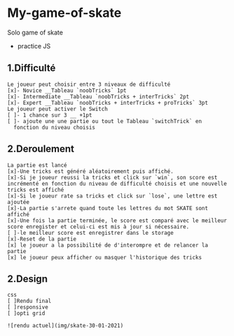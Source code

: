 # My-game-of-skate

Solo game of skate

- practice JS

## 1.Difficulté

    Le joueur peut choisir entre 3 niveaux de difficulté
    [x]- Novice __Tableau `noobTricks` 1pt
    [x]- Intermediate __Tableau `noobTricks + interTricks` 2pt
    [x]- Expert __Tableau `noobTricks + interTricks + proTricks` 3pt
    Le joueur peut activer le Switch
    [ ]- 1 chance sur 3 __ +1pt
    [ ]- ajoute une une partie ou tout le Tableau `switchTrick` en
      fonction du niveau choisis

## 2.Deroulement

    La partie est lancé
    [x]-Une tricks est généré aléatoirement puis affiché.
    [x]-Si je joueur reussi la tricks et click sur `win`, son score est incrémenté en fonction du niveau de difficulté choisis et une nouvelle tricks est affiché
    [x]-Si le joueur rate sa tricks et click sur `lose`, une lettre est ajoutée
    [x]-La partie s'arrete quand toute les lettres du mot SKATE sont affiché
    [x]-Une fois la partie terminée, le score est comparé avec le meilleur score enregister et celui-ci est mis à jour si nécessaire.
    [ ]-le meilleur score est enregistrer dans le storage
    [x]-Reset de la partie
    [x] le joueur a la possibilité de d'interompre et de relancer la partie
    [x] le joueur peux afficher ou masquer l'historique des tricks

## 2.Design

    css
    [ ]Rendu final
    [ ]responsive
    [ ]opti grid

    ![rendu actuel](img/skate-30-01-2021)
